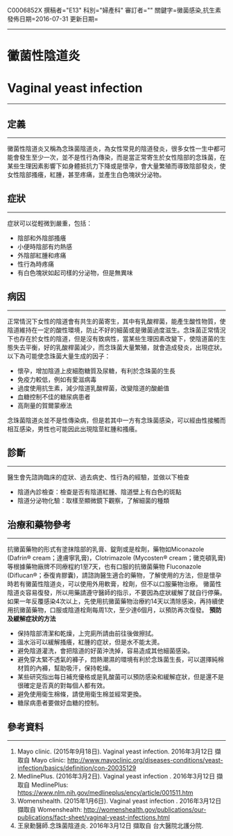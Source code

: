 C0006852X
撰稿者="E13"
科別="婦產科"
審訂者=""
關鍵字=黴菌感染,抗生素
發佈日期=2016-07-31
更新日期=

----------
# 黴菌性陰道炎
# Vaginal yeast infection
----------
## 定義
----------

黴菌性陰道炎又稱為念珠菌陰道炎，為女性常見的陰道發炎，很多女性一生中都可能會發生至少一次，並不是性行為傳染，而是當正常寄生於女性陰部的念珠菌，在某些生理因素影響下如身體抵抗力下降或是懷孕，會大量繁殖而導致陰部發炎，使女性陰部搔癢，紅腫，甚至疼痛，並產生白色塊狀分泌物。 

## 症狀
----------

症狀可以從輕微到嚴重，包括：

- 陰部和外陰部搔癢
- 小便時陰部有灼熱感
- 外陰部紅腫和疼痛
- 性行為時疼痛
- 有白色塊狀如起司樣的分泌物，但是無異味
##  病因
----------

正常情況下女性的陰道會有共生的菌寄生，其中有乳酸桿菌，能產生酸性物質，使陰道維持在一定的酸性環境，防止不好的細菌或是黴菌過度滋生。念珠菌正常情況下也存在於女性的陰道，但是沒有致病性，當某些生理因素改變下，使陰道菌的生態失去平衡，好的乳酸桿菌減少，而念珠菌大量繁殖，就會造成發炎，出現症狀。以下為可能使念珠菌大量生成的因子：

- 懷孕，增加陰道上皮細胞糖質及尿糖，有利於念珠菌的生長
- 免疫力較低，例如有愛滋病毒
- 過度使用抗生素，減少陰道乳酸桿菌，改變陰道的酸鹼值
- 血糖控制不佳的糖尿病患者
- 高劑量的賀爾蒙療法

念珠菌陰道炎並不是性傳染病，但是若其中一方有念珠菌感染，可以經由性接觸而相互感染，男性也可能因此出現陰莖紅腫和搔癢。

## 診斷
----------

醫生會先諮詢臨床的症狀、過去病史、性行為的經驗，並做以下檢查

- 陰道內診檢查：檢查是否有陰道紅腫、陰道壁上有白色的斑點
- 陰道分泌物化驗：取樣至顯微鏡下觀察，了解細菌的種類
## 治療和藥物參考
----------

抗黴菌藥物的形式有塗抹陰部的乳膏、錠劑或是栓劑，藥物如Miconazole (Dafrin® cream；達膚寧乳膏)，Clotrimazole (Mycosten® cream；黴克頓乳膏) 等根據藥物廠牌不同療程約1至7天，也有口服的抗黴菌藥物 Fluconazole (Diflucan®；泰復肯膠囊)，請諮詢醫生適合的藥物，了解使用的方法，但是懷孕時若有黴菌性陰道炎，可以使用外用軟膏，栓劑，但不以口服藥物治療。
黴菌性陰道炎容易復發，所以用藥請遵守醫師的指示，不要因為症狀緩解了就自行停藥。如果一年反覆感染4次以上，先使用抗黴菌藥物治療約14天以清除感染，再持續使用抗黴菌藥物，口服或陰道栓劑每周1次，至少達6個月，以預防再次復發。 
**預防及緩解症狀的方法**

- 保持陰部清潔和乾燥，上完廁所請由前往後做擦拭。
- 溫水浴可以緩解搔癢，紅腫的症狀，但是水不能太燙。
- 避免陰道灌洗，會把陰道的好菌沖洗掉，容易造成其他細菌感染。
- 避免穿太緊不透氣的褲子，悶熱潮濕的環境有利於念珠菌生長，可以選擇純棉材質的內褲，幫助吸汗，保持乾燥。
- 某些研究指出每日補充優格或是乳酸菌可以預防感染和緩解症狀，但是還不是很確定是否真的對每個人都有效。
- 避免使用衛生棉條，請使用衛生棉並經常更換。
- 糖尿病患者要做好血糖的控制。
## 參考資料
----------
1. Mayo clinic. (2015年9月18日). Vaginal yeast infection. 2016年3月12日 擷取自 Mayo clinic: http://www.mayoclinic.org/diseases-conditions/yeast-infection/basics/definition/con-20035129
2. MedlinePlus. (2016年3月2日). Vaginal yeast infection . 2016年3月12日 擷取自 MedlinePlus: https://www.nlm.nih.gov/medlineplus/ency/article/001511.htm
3. Womenshealth. (2015年1月6日). Vaginal yeast infection . 2016年3月12日 擷取自 Womenshealth: http://womenshealth.gov/publications/our-publications/fact-sheet/vaginal-yeast-infections.html
4. 王泉勳醫師.念珠菌陰道炎. 2016年3月12日 擷取自 台大醫院北護分院.


